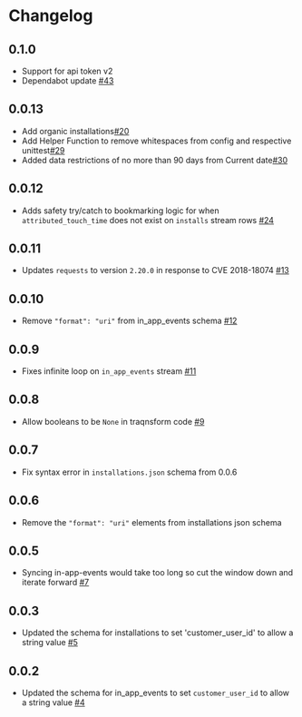 # Changelog

## 0.1.0
  * Support for api token v2
  * Dependabot update [#43](https://github.com/singer-io/tap-appsflyer/pull/43)

## 0.0.13
  * Add organic installations[#20](https://github.com/singer-io/tap-appsflyer/pull/20)
  * Add Helper Function to remove whitespaces from config and respective unittest[#29](https://github.com/singer-io/tap-appsflyer/pull/29)
  * Added data restrictions of no more than 90 days from Current date[#30](https://github.com/singer-io/tap-appsflyer/pull/30)

## 0.0.12
  * Adds safety try/catch to bookmarking logic for when `attributed_touch_time` does not exist on `installs` stream rows [#24](https://github.com/singer-io/tap-appsflyer/pull/24)

## 0.0.11
  * Updates `requests` to version `2.20.0` in response to CVE 2018-18074 [#13](https://github.com/singer-io/tap-appsflyer/pull/13)

## 0.0.10
  * Remove `"format": "uri"` from in_app_events schema [#12](https://github.com/singer-io/tap-appsflyer/pull/12)

## 0.0.9
  * Fixes infinite loop on `in_app_events` stream [#11](https://github.com/singer-io/tap-appsflyer/pull/11)

## 0.0.8
  * Allow booleans to be `None` in traqnsform code [#9](https://github.com/singer-io/tap-appsflyer/pull/9)

## 0.0.7
  * Fix syntax error in `installations.json` schema from 0.0.6

## 0.0.6
  * Remove the `"format": "uri"` elements from installations json schema

## 0.0.5
  * Syncing in-app-events would take too long so cut the window down and iterate forward [#7](https://github.com/singer-io/tap-appsflyer/pull/7)

## 0.0.3
  * Updated the schema for installations to set 'customer_user_id' to allow a string value [#5](https://github.com/singer-io/tap-appsflyer/pull/5)

## 0.0.2
  * Updated the schema for in_app_events to set `customer_user_id` to allow a string value [#4](https://github.com/singer-io/tap-appsflyer/pull/4)